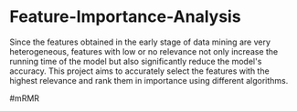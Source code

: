 # Feature-Importance-Analysis

Since the features obtained in the early stage of data mining are very heterogeneous, features with low or no relevance not only increase the running time of the model but also significantly reduce the model's accuracy. This project aims to accurately select the features with the highest relevance and rank them in importance using different algorithms.

#mRMR

